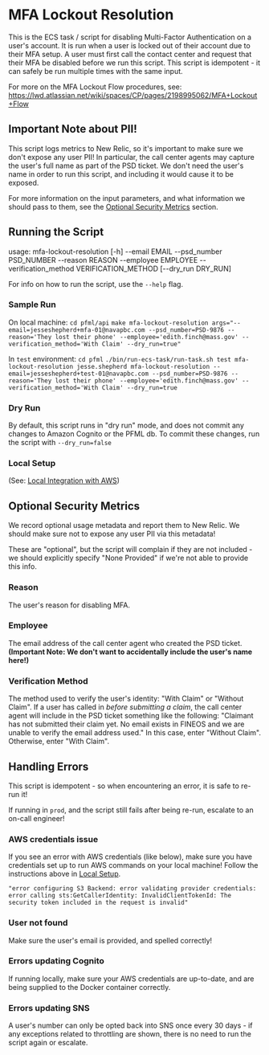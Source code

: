 # MFA Lockout Resolution
This is the ECS task / script for disabling Multi-Factor Authentication on a user's account. It is run when a user is locked out of their account due to their MFA setup.
A user must first call the contact center and request that their MFA be disabled before we run this script.
This script is idempotent - it can safely be run multiple times with the same input.

For more on the MFA Lockout Flow procedures, see: https://lwd.atlassian.net/wiki/spaces/CP/pages/2198995062/MFA+Lockout+Flow

## Important Note about PII!
This script logs metrics to New Relic, so it's important to make sure we don't expose any user PII! In particular, the call center agents may capture the user's full name as part of the PSD ticket. We don't need the user's name in order to run this script, and including it would cause it to be exposed.

For more information on the input parameters, and what information we should pass to them, see the [Optional Security Metrics](#optional-security-metrics) section.

## Running the Script
usage: mfa-lockout-resolution [-h] --email EMAIL --psd_number PSD_NUMBER --reason REASON --employee EMPLOYEE --verification_method VERIFICATION_METHOD [--dry_run DRY_RUN]

For info on how to run the script, use the `--help` flag.

### Sample Run
On local machine:
`cd pfml/api`
`make mfa-lockout-resolution args="--email=jesseshepherd+mfa-01@navapbc.com --psd_number=PSD-9876 --reason='They lost their phone' --employee='edith.finch@mass.gov' --verification_method='With Claim' --dry_run=true"`

In `test` environment:
`cd pfml`
`./bin/run-ecs-task/run-task.sh test mfa-lockout-resolution jesse.shepherd mfa-lockout-resolution --email=jesseshepherd+test-01@navapbc.com --psd_number=PSD-9876 --reason='They lost their phone' --employee='edith.finch@mass.gov' --verification_method='With Claim' --dry_run=true`

### Dry Run
By default, this script runs in "dry run" mode, and does not commit any changes to Amazon Cognito or the PFML db. To commit these changes, run the script with `--dry_run=false`

### Local Setup
(See: [Local Integration with AWS](/docs/api/local-integration-with-aws.md))

## Optional Security Metrics
We record optional usage metadata and report them to New Relic. We should make sure not to expose any user PII via this metadata!

These are "optional", but the script will complain if they are not included - we should explicitly specify "None Provided" if we're not able to provide this info.

### Reason
The user's reason for disabling MFA.

### Employee
The email address of the call center agent who created the PSD ticket. **(Important Note: We don't want to accidentally include the user's name here!)**

### Verification Method
The method used to verify the user's identity: "With Claim" or "Without Claim". If a user has called in _before submitting a claim_, the call center agent will include in the PSD ticket something like the following: "Claimant has not submitted their claim yet. No email exists in FINEOS and we are unable to verify the email address used." In this case, enter "Without Claim". Otherwise, enter "With Claim".

## Handling Errors
This script is idempotent - so when encountering an error, it is safe to re-run it!

If running in `prod`, and the script still fails after being re-run, escalate to an on-call engineer!

### AWS credentials issue
If you see an error with AWS credentials (like below), make sure you have credentials set up to run AWS commands on your local machine! Follow the instructions above in [Local Setup](#local-setup).

`"error configuring S3 Backend: error validating provider credentials: error calling sts:GetCallerIdentity: InvalidClientTokenId: The security token included in the request is invalid"`

### User not found
Make sure the user's email is provided, and spelled correctly!

### Errors updating Cognito
If running locally, make sure your AWS credentials are up-to-date, and are being supplied to the Docker container correctly.

### Errors updating SNS
A user's number can only be opted back into SNS once every 30 days - if any exceptions related to throttling are shown, there is no need to run the script again or escalate. 
